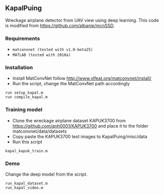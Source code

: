 ## KapalPuing
Wreckage airplane detector from UAV view using deep learning.
This code is modified from https://github.com/albanie/mcnSSD.

### Requirements

* `matconvnet (tested with v1.0-beta25)`
* `MATLAB (tested with 2018a)`

### Installation

* Install MatConvNet follow http://www.vlfeat.org/matconvnet/install/
* Run the script, change the MatConvNet path accordingly
```
run setup_kapal.m
run compile_kapal.m
```

### Training model

* Clone the wreckage airplane dataset KAPUK3700 from https://github.com/anh0001/KAPUK3700 and place it to the folder matconvnet/data/datasets
* Copy paste the KAPUK3700 test images to KapalPuing/misc/data
* Run this script
```
kapal_kapuk_train.m
```

### Demo

Change the deep model from the script.
```
run_kapal_dataset.m
run_kapal_video.m
```
